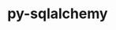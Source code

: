 ---
title: "py-sqlalchemy"
layout: cache
categories: [package, v0.18.1]
meta: {"versions": ["1.4.20"], "compilers": ["gcc@=7.5.0"], "oss": ["ubuntu18.04"], "platforms": ["linux"], "targets": ["x86_64"], "stacks": ["e4s", "radiuss", "root"], "num_specs": 3, "num_specs_by_stack": {"root": 3, "e4s": 2, "radiuss": 1}}
spec_details: [{"hash": "3g6xymddwm4fhob54hl3ws442tudfqce", "compiler": "gcc@=7.5.0", "versions": ["1.4.20"], "os": "ubuntu18.04", "platform": "linux", "target": "x86_64", "variants": ["backend=none"], "stacks": ["root", "e4s"], "size": "-", "tarball": "https://binaries.spack.io/v0.18.1/build_cache/linux-ubuntu18.04-x86_64/gcc-7.5.0/py-sqlalchemy-1.4.20/linux-ubuntu18.04-x86_64-gcc-7.5.0-py-sqlalchemy-1.4.20-3g6xymddwm4fhob54hl3ws442tudfqce.spack"}, {"hash": "y73p4ultuexmjo7doy7wcy2jxnt6yfn6", "compiler": "gcc@=7.5.0", "versions": ["1.4.20"], "os": "ubuntu18.04", "platform": "linux", "target": "x86_64", "variants": ["backend=none"], "stacks": ["root", "e4s"], "size": "-", "tarball": "https://binaries.spack.io/v0.18.1/build_cache/linux-ubuntu18.04-x86_64/gcc-7.5.0/py-sqlalchemy-1.4.20/linux-ubuntu18.04-x86_64-gcc-7.5.0-py-sqlalchemy-1.4.20-y73p4ultuexmjo7doy7wcy2jxnt6yfn6.spack"}, {"hash": "ceuedaa3b4pgmcix7swrjilar73wykuw", "compiler": "gcc@=7.5.0", "versions": ["1.4.20"], "os": "ubuntu18.04", "platform": "linux", "target": "x86_64", "variants": ["backend=none"], "stacks": ["root", "radiuss"], "size": "-", "tarball": "https://binaries.spack.io/v0.18.1/build_cache/linux-ubuntu18.04-x86_64/gcc-7.5.0/py-sqlalchemy-1.4.20/linux-ubuntu18.04-x86_64-gcc-7.5.0-py-sqlalchemy-1.4.20-ceuedaa3b4pgmcix7swrjilar73wykuw.spack"}]
---